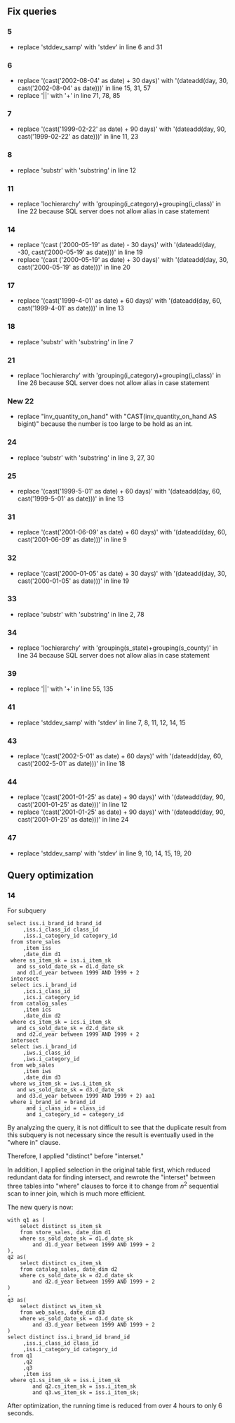 ## Fix queries
### 5
- replace 'stddev_samp' with 'stdev' in line 6 and 31

### 6
- replace '(cast('2002-08-04' as date) +  30 days)' with '(dateadd(day, 30, cast('2002-08-04' as date)))' in line 15, 31, 57
- replace '||' with '+' in line 71, 78, 85

### 7
- replace '(cast('1999-02-22' as date) + 90 days)' with '(dateadd(day, 90, cast('1999-02-22' as date)))' in line 11, 23

### 8
- replace 'substr' with 'substring' in line 12

### 11
- replace 'lochierarchy' with 'grouping(i_category)+grouping(i_class)' in line 22 because SQL server does not allow alias in case statement

### 14
- replace '(cast ('2000-05-19' as date) - 30 days)' with '(dateadd(day, -30, cast('2000-05-19' as date)))' in line 19
- replace '(cast ('2000-05-19' as date) + 30 days)' with '(dateadd(day, 30, cast('2000-05-19' as date)))' in line 20

### 17
- replace '(cast('1999-4-01' as date) + 60 days)' with '(dateadd(day, 60, cast('1999-4-01' as date)))' in line 13

### 18
- replace 'substr' with 'substring' in line 7

### 21
- replace 'lochierarchy' with 'grouping(i_category)+grouping(i_class)' in line 26 because SQL server does not allow alias in case statement

### New 22
- replace "inv_quantity_on_hand" with "CAST(inv_quantity_on_hand AS bigint)" because the number is too large to be hold as an int.

### 24
- replace 'substr' with 'substring' in line 3, 27, 30

### 25
- replace '(cast('1999-5-01' as date) + 60 days)' with '(dateadd(day, 60, cast('1999-5-01' as date)))' in line 13

### 31
- replace '(cast('2001-06-09' as date) +  60 days)' with '(dateadd(day, 60, cast('2001-06-09' as date)))' in line 9

### 32
- replace '(cast('2000-01-05' as date) + 30 days)' with '(dateadd(day, 30, cast('2000-01-05' as date)))' in line 19

### 33
- replace 'substr' with 'substring' in line 2, 78

### 34
- replace 'lochierarchy' with 'grouping(s_state)+grouping(s_county)' in line 34 because SQL server does not allow alias in case statement

### 39
- replace '||' with '+' in line 55, 135

### 41
- replace 'stddev_samp' with 'stdev' in line 7, 8, 11, 12, 14, 15

### 43
- replace '(cast('2002-5-01' as date) + 60 days)' with '(dateadd(day, 60, cast('2002-5-01' as date)))' in line 18

### 44
- replace '(cast('2001-01-25' as date) + 90 days)' with '(dateadd(day, 90, cast('2001-01-25' as date)))' in line 12
- replace '(cast('2001-01-25' as date) + 90 days)' with '(dateadd(day, 90, cast('2001-01-25' as date)))' in line 24

### 47
- replace 'stddev_samp' with 'stdev' in line 9, 10, 14, 15, 19, 20

## Query optimization
### 14
For subquery 
```
select iss.i_brand_id brand_id
     ,iss.i_class_id class_id
     ,iss.i_category_id category_id
 from store_sales
     ,item iss
     ,date_dim d1
 where ss_item_sk = iss.i_item_sk
   and ss_sold_date_sk = d1.d_date_sk
   and d1.d_year between 1999 AND 1999 + 2
 intersect 
 select ics.i_brand_id
     ,ics.i_class_id
     ,ics.i_category_id
 from catalog_sales
     ,item ics
     ,date_dim d2
 where cs_item_sk = ics.i_item_sk
   and cs_sold_date_sk = d2.d_date_sk
   and d2.d_year between 1999 AND 1999 + 2
 intersect
 select iws.i_brand_id
     ,iws.i_class_id
     ,iws.i_category_id
 from web_sales
     ,item iws
     ,date_dim d3
 where ws_item_sk = iws.i_item_sk
   and ws_sold_date_sk = d3.d_date_sk
   and d3.d_year between 1999 AND 1999 + 2) aa1
 where i_brand_id = brand_id
      and i_class_id = class_id
      and i_category_id = category_id
```
By analyzing the query, it is not difficult to see that the duplicate result from this subquery is not necessary since the result is eventually used in the "where in" clause.

Therefore, I applied "distinct" before "interset."

In addition, I applied selection in the original table first, which reduced redundant data for finding intersect, and rewrote the "interset" between three tables into "where" clauses to force it to change from $n^2$ sequential scan to inner join, which is much more efficient.

The new query is now:
```
with q1 as (
    select distinct ss_item_sk
    from store_sales, date_dim d1
    where ss_sold_date_sk = d1.d_date_sk
        and d1.d_year between 1999 AND 1999 + 2
),
q2 as(
    select distinct cs_item_sk
    from catalog_sales, date_dim d2
    where cs_sold_date_sk = d2.d_date_sk
        and d2.d_year between 1999 AND 1999 + 2
)
,
q3 as(
    select distinct ws_item_sk
    from web_sales, date_dim d3
    where ws_sold_date_sk = d3.d_date_sk
        and d3.d_year between 1999 AND 1999 + 2
)
select distinct iss.i_brand_id brand_id
     ,iss.i_class_id class_id
     ,iss.i_category_id category_id
 from q1
     ,q2
     ,q3
     ,item iss
 where q1.ss_item_sk = iss.i_item_sk
        and q2.cs_item_sk = iss.i_item_sk
        and q3.ws_item_sk = iss.i_item_sk;
```
After optimization, the running time is reduced from over 4 hours to only 6 seconds.